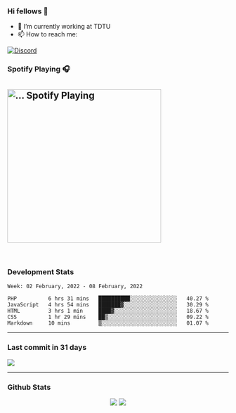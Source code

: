 ### Hi fellows 👋

- 🔭 I’m currently working at TDTU
- 📫 How to reach me:
<a href = "https://discordapp.com/users/517725152327499806">
  <img align="center" src="https://discord.c99.nl/widget/theme-4/517725152327499806.png" alt="Discord"/>
</a>


### Spotify Playing 🎧
[<img src="https://spotify-readme-git-master-maoleng.vercel.app/api/spotify-playing" alt="... Spotify Playing" width="350" />](https://open.spotify.com/user/jo3t0sjswxmpet9c67mq6qph3)
---
<br>

### Development Stats
<!--START_SECTION:waka-->
```text
Week: 02 February, 2022 - 08 February, 2022

PHP          6 hrs 31 mins   ██████████░░░░░░░░░░░░░░░   40.27 % 
JavaScript   4 hrs 54 mins   ███████▓░░░░░░░░░░░░░░░░░   30.29 % 
HTML         3 hrs 1 min     ████▓░░░░░░░░░░░░░░░░░░░░   18.67 % 
CSS          1 hr 29 mins    ██▒░░░░░░░░░░░░░░░░░░░░░░   09.22 % 
Markdown     10 mins         ▒░░░░░░░░░░░░░░░░░░░░░░░░   01.07 % 
```
<!--END_SECTION:waka-->

---
### Last commit in 31 days
<img src = "https://activity-graph.herokuapp.com/graph?username=maoleng&theme=react-dark">

---
### Github Stats
<p align = "center">
  <img src = "https://github-readme-stats.vercel.app/api?username=maoleng&theme=radical&line_height=27">
  <img src = "https://github-readme-stats.vercel.app/api/top-langs/?username=maoleng&count_private=true&theme=radical&langs_count=3">
</p>
